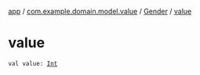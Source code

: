 [app](../../index.md) / [com.example.domain.model.value](../index.md) / [Gender](index.md) / [value](./value.md)

# value

`val value: `[`Int`](https://kotlinlang.org/api/latest/jvm/stdlib/kotlin/-int/index.html)